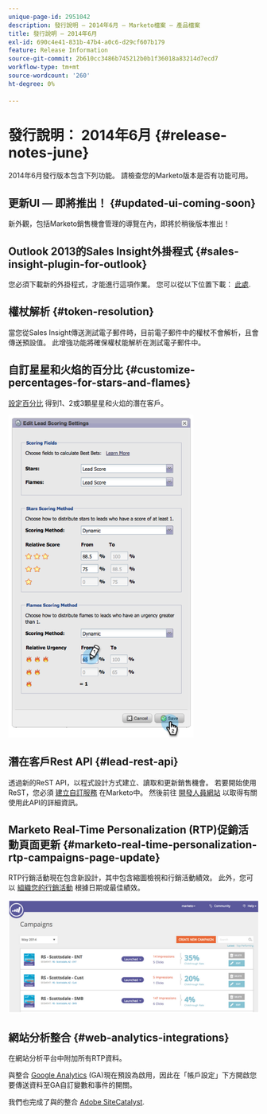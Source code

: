 ```yaml
---
unique-page-id: 2951042
description: 發行說明 — 2014年6月 — Marketo檔案 — 產品檔案
title: 發行說明 — 2014年6月
exl-id: 690c4e41-831b-47b4-a0c6-d29cf607b179
feature: Release Information
source-git-commit: 2b610cc3486b745212b0b1f36018a83214d7ecd7
workflow-type: tm+mt
source-wordcount: '260'
ht-degree: 0%

---
```


# 發行說明： 2014年6月 {#release-notes-june}

2014年6月發行版本包含下列功能。 請檢查您的Marketo版本是否有功能可用。

## 更新UI — 即將推出！ {#updated-ui-coming-soon}

新外觀，包括Marketo銷售機會管理的導覽在內，即將於稍後版本推出！

## Outlook 2013的Sales Insight外掛程式 {#sales-insight-plugin-for-outlook}

您必須下載新的外掛程式，才能進行這項作業。 您可以從以下位置下載： [此處](/help/marketo/product-docs/marketo-sales-insight/msi-outlook-plugin/install-the-marketo-email-add-in-for-outlook-with-a-registration-code.md).

## 權杖解析 {#token-resolution}

當您從Sales Insight傳送測試電子郵件時，目前電子郵件中的權杖不會解析，且會傳送預設值。 此增強功能將確保權杖能解析在測試電子郵件中。

## 自訂星星和火焰的百分比 {#customize-percentages-for-stars-and-flames}

[設定百分比](/help/marketo/product-docs/marketo-sales-insight/msi-for-salesforce/features/stars-and-flames/customize-stars-and-flames.md) 得到1、2或3顆星星和火焰的潛在客戶。

![](assets/image2014-9-22-13-3a50-3a31.png)

## 潛在客戶Rest API {#lead-rest-api}

透過新的ReST API，以程式設計方式建立、讀取和更新銷售機會。 若要開始使用ReST，您必須 [建立自訂服務](/help/marketo/product-docs/administration/additional-integrations/create-a-custom-service-for-use-with-rest-api.md) 在Marketo中。 然後前往 [開發人員網站](https://experienceleague.adobe.com/en/docs/marketo-developer/marketo/rest/rest-api/) 以取得有關使用此API的詳細資訊。

## Marketo Real-Time Personalization (RTP)促銷活動頁面更新 {#marketo-real-time-personalization-rtp-campaigns-page-update}

RTP行銷活動現在包含新設計，其中包含縮圖檢視和行銷活動績效。 此外，您可以 [組織您的行銷活動](/help/marketo/product-docs/web-personalization/working-with-web-campaigns/sort-web-campaigns-by-latest-or-top-performing.md) 根據日期或最佳績效。

![](assets/image2014-9-22-13-3a50-3a57.png)

## 網站分析整合 {#web-analytics-integrations}

在網站分析平台中附加所有RTP資料。

與整合 [Google Analytics](/help/marketo/product-docs/web-personalization/reporting-for-web-personalization/web-analytics-integrations/integrate-rtp-with-google-analytics.md) (GA)現在預設為啟用，因此在「帳戶設定」下方開啟您要傳送資料至GA自訂變數和事件的開關。

我們也完成了與的整合 [Adobe SiteCatalyst](/help/marketo/product-docs/web-personalization/reporting-for-web-personalization/web-analytics-integrations/integrate-with-adobe-analytics.md).

